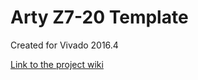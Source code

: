 # Arty Z7-20 Template <!-- Replace this line with the project name -->
Created for Vivado 2016.4

[Link to the project wiki](https://reference.digilentinc.com/doku.php)

